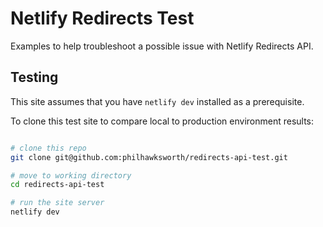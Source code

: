 # Netlify Redirects Test

Examples to help troubleshoot a possible issue with Netlify Redirects API.

## Testing

This site assumes that you have `netlify dev` installed as a prerequisite.

To clone this test site to compare local to production environment results:

```bash

# clone this repo
git clone git@github.com:philhawksworth/redirects-api-test.git

# move to working directory
cd redirects-api-test

# run the site server
netlify dev

```


